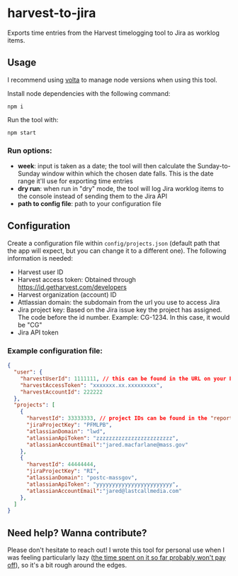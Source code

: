 # harvest-to-jira

Exports time entries from the Harvest timelogging tool to Jira as worklog items.

## Usage

I recommend using [volta](https://docs.volta.sh/guide/getting-started) to manage node versions when using this tool.

Install node dependencies with the following command:

```
npm i
```

Run the tool with:

```
npm start
```

### Run options:
- **week**: input is taken as a date; the tool will then calculate the Sunday-to-Sunday window within which the chosen date falls. This is the date range it'll use for exporting time entries
- **dry run**: when run in "dry" mode, the tool will log Jira worklog items to the console instead of sending them to the Jira API
- **path to config file**: path to your configuration file

## Configuration
Create a configuration file within `config/projects.json` (default path that the app will expect, but you can change it to a different one).
The following information is needed:
- Harvest user ID
- Harvest access token: Obtained through https://id.getharvest.com/developers
- Harvest organization (account) ID
- Attlassian domain: the subdomain from the url you use to access Jira
- Jira project key: Based on the Jira issue key the project has assigned. The code before the id number. Example: CG-1234. In this case, it would be "CG"
- Jira API token

### Example configuration file:
```json
{
  "user": {
    "harvestUserId": 1111111, // this can be found in the URL on your Harvest profile page
    "harvestAccessToken": "xxxxxxx.xx.xxxxxxxxx",
    "harvestAccountId": 222222
  },
  "projects": [
    {
      "harvestId": 33333333, // project IDs can be found in the "reports" tab in Harvest
      "jiraProjectKey": "PFMLPB",
      "atlassianDomain": "lwd",
      "atlassianApiToken": "zzzzzzzzzzzzzzzzzzzzzzzz",
      "atlassianAccountEmail":"jared.macfarlane@mass.gov"
    },
    {
      "harvestId": 44444444,
      "jiraProjectKey": "RI",
      "atlassianDomain": "postc-massgov",
      "atlassianApiToken": "yyyyyyyyyyyyyyyyyyyyyyyy",
      "atlassianAccountEmail":"jared@lastcallmedia.com"
    },
  ]
}
```

## Need help? Wanna contribute?
Please don't hesitate to reach out! I wrote this tool for personal use when I was feeling particularly lazy ([the time spent on it so far probably won't pay off](https://xkcd.com/1319/)), so it's a bit rough around the edges.

